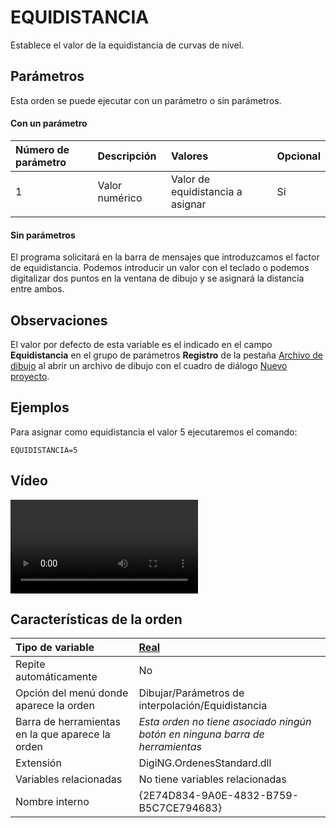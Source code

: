 # EQUIDISTANCIA

Establece el valor de la equidistancia de curvas de nivel.

## Parámetros

Esta orden se puede ejecutar con un parámetro o sin parámetros.

#### Con un parámetro

| Número de parámetro | Descripción | Valores | Opcional |
| :--- | :--- | :--- | :--- |
| 1 | Valor numérico | Valor de equidistancia a asignar | Si |
|  |  |  |  |

#### Sin parámetros

El programa solicitará en la barra de mensajes que introduzcamos el factor de equidistancia. Podemos introducir un valor con el teclado o podemos digitalizar dos puntos en la ventana de dibujo y se asignará la distancia entre ambos.

## Observaciones

El valor por defecto de esta variable es el indicado en el campo **Equidistancia** en el grupo de parámetros **Registro** de la pestaña [Archivo de dibujo](../../../cuadros-de-dialogo/nuevo-proyecto/archivo-de-dibujo.md) al abrir un archivo de dibujo con el cuadro de diálogo [Nuevo proyecto](../../../cuadros-de-dialogo/nuevo-proyecto/).

## Ejemplos

Para asignar como equidistancia el valor 5 ejecutaremos el comando:

```text
EQUIDISTANCIA=5
```

## Vídeo

![](https://digi21.blob.core.windows.net/videos-ayuda/EQUIDISTANCIA.mp4)

## Características de la orden

| Tipo de variable | [Real](../../../ordenes/variables/variables-reales.md) |
| :--- | :--- |
| Repite automáticamente | No |
| Opción del menú donde aparece la orden | Dibujar/Parámetros de interpolación/Equidistancia |
| Barra de herramientas en la que aparece la orden | _Esta orden no tiene asociado ningún botón en ninguna barra de herramientas_ |
| Extensión | DigiNG.OrdenesStandard.dll |
| Variables relacionadas | No tiene variables relacionadas |
| Nombre interno | {2E74D834-9A0E-4832-B759-B5C7CE794683} |


